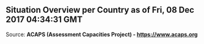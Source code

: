 ## Situation Overview per Country as of Fri, 08 Dec 2017 04:34:31 GMT

Source: **ACAPS (Assessment Capacities Project) - https://www.acaps.org**